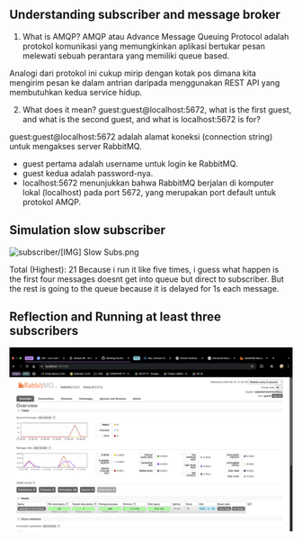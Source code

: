 ## Understanding subscriber and message broker
1. What is AMQP?
AMQP atau Advance Message Queuing Protocol adalah protokol komunikasi yang memungkinkan aplikasi bertukar pesan melewati sebuah perantara yang memiliki queue based.

Analogi dari protokol ini cukup mirip dengan kotak pos dimana kita mengirim pesan ke dalam antrian daripada menggunakan REST API yang membutuhkan kedua service hidup.

2. What does it mean? guest:guest@localhost:5672, what is the first guest, and what
is the second guest, and what is localhost:5672 is for?

guest:guest@localhost:5672 adalah alamat koneksi (connection string) untuk mengakses server RabbitMQ.

- guest pertama adalah username untuk login ke RabbitMQ.
- guest kedua adalah password-nya. 
- localhost:5672 menunjukkan bahwa RabbitMQ berjalan di komputer lokal (localhost) pada port 5672, yang merupakan port default untuk protokol AMQP.


## Simulation slow subscriber
![subscriber/\[IMG\] Slow Subs.png](<[IMG] Slow Subs.png>)

Total (Highest): 21
Because i run it like five times, i guess what happen is the first four messages doesnt get into queue but direct to subscriber. But the rest is going to the queue because it is delayed for 1s each message. 

## Reflection and Running at least three subscribers
![alt text](<[IMG] Multiple Subs.png>)